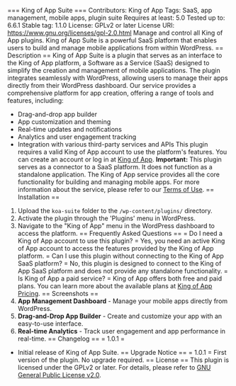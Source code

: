 === King of App Suite ===
Contributors: King of App
Tags: SaaS, app management, mobile apps, plugin suite
Requires at least: 5.0
Tested up to: 6.6.1
Stable tag: 1.1.0
License: GPLv2 or later
License URI: https://www.gnu.org/licenses/gpl-2.0.html
Manage and control all King of App plugins. King of App Suite is a powerful SaaS platform that enables users to build and manage mobile applications from within WordPress.
== Description ==
King of App Suite is a plugin that serves as an interface to the King of App platform, a Software as a Service (SaaS) designed to simplify the creation and management of mobile applications. The plugin integrates seamlessly with WordPress, allowing users to manage their apps directly from their WordPress dashboard.
Our service provides a comprehensive platform for app creation, offering a range of tools and features, including:
- Drag-and-drop app builder
- App customization and theming
- Real-time updates and notifications
- Analytics and user engagement tracking
- Integration with various third-party services and APIs
This plugin requires a valid King of App account to use the platform's features. You can create an account or log in at [King of App](https://kingofapp.com/).
**Important:** This plugin serves as a connector to a SaaS platform. It does not function as a standalone application. The King of App service provides all the core functionality for building and managing mobile apps.
For more information about the service, please refer to our [Terms of Use](https://kingofapp.com/terms).
== Installation ==
1. Upload the `koa-suite` folder to the `/wp-content/plugins/` directory.
2. Activate the plugin through the 'Plugins' menu in WordPress.
3. Navigate to the "King of App" menu in the WordPress dashboard to access the platform.
== Frequently Asked Questions ==
= Do I need a King of App account to use this plugin? =
Yes, you need an active King of App account to access the features provided by the King of App platform.
= Can I use this plugin without connecting to the King of App SaaS platform? =
No, this plugin is designed to connect to the King of App SaaS platform and does not provide any standalone functionality.
= Is King of App a paid service? =
King of App offers both free and paid plans. You can learn more about the available plans at [King of App Pricing](https://kingofapp.com/pricing).
== Screenshots ==
1. **App Management Dashboard** - Manage your mobile apps directly from WordPress.
2. **Drag-and-Drop App Builder** - Create and customize your app with an easy-to-use interface.
3. **Real-time Analytics** - Track user engagement and app performance in real-time.
== Changelog ==
= 1.0.1 =
* Initial release of King of App Suite.
== Upgrade Notice ==
= 1.0.1 =
First version of the plugin. No upgrade required.
== License ==
This plugin is licensed under the GPLv2 or later. For details, please refer to [GNU General Public License v2.0](https://www.gnu.org/licenses/gpl-2.0.html).
